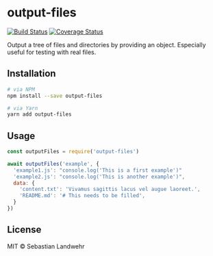 <!--@h1([pkg.name])-->
# output-files
<!--/@-->

<!--@shields('travis', 'coveralls')-->
[![Build Status](https://img.shields.io/travis/dword-design/output-files/master.svg)](https://travis-ci.org/dword-design/output-files) [![Coverage Status](https://img.shields.io/coveralls/dword-design/output-files/master.svg)](https://coveralls.io/r/dword-design/output-files?branch=master)
<!--/@-->

<!--@pkg.description-->
Output a tree of files and directories by providing an object. Especially useful for testing with real files.
<!--/@-->

## Installation

```sh
# via NPM
npm install --save output-files

# via Yarn
yarn add output-files
```

## Usage

```js
const outputFiles = require('output-files')

await outputFiles('example', {
  'example1.js': "console.log('This is a first example')"
  'example2.js': "console.log('This is another example')",
  data: {
    'content.txt': 'Vivamus sagittis lacus vel augue laoreet.',
    'README.md': '# This needs to be filled',
  }
})
```

<!--@license()-->
## License

MIT © Sebastian Landwehr
<!--/@-->
